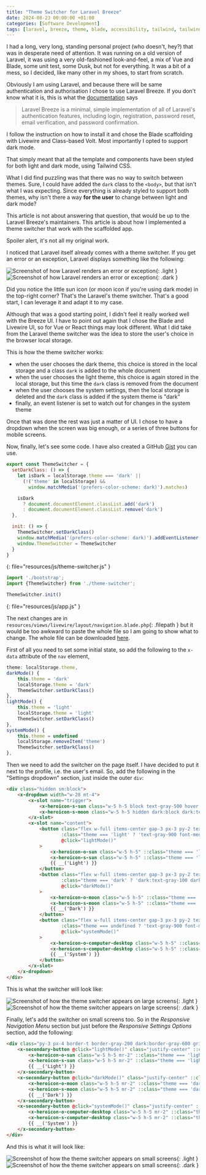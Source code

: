 ```yaml
---
title: "Theme Switcher for Laravel Breeze"
date: 2024-08-23 00:00:00 +01:00
categories: [Software Development]
tags: [laravel, breeze, theme, blade, accessibility, tailwind, tailwindcss]
---
```


I had a long, very long, standing personal project (who doesn't, hey?) that was in desperate need
of attention. It was running on a old version of Laravel, it was using a very old-fashioned look-and-feel,
a mix of Vue and Blade, some unit test, some Dusk, but not for everything. It was a bit of a mess, so I decided,
like many other in my shoes, to start from scratch.

Obviously I am using Laravel, and because there will be same authentication and authorisation I chose to use
Laravel Breeze. If you don't know what it is, this is what the [documentation](https://laravel.com/docs/11.x/starter-kits#laravel-breeze) says
> Laravel Breeze is a minimal, simple implementation of all of Laravel's authentication features, including login,
> registration, password reset, email verification, and password confirmation.

I follow the instruction on how to install it and chose the Blade scaffolding with Livewire and Class-based Volt.
Most importantly I opted to support dark mode. 

That simply meant that all the template and components have been styled for both light and dark mode, using Tailwind CSS.

What I did find puzzling was that there was no way to switch between themes. Sure, I could have added the `dark` class
to the `<body>`, but that isn't what I was expecting. Since everything is already styled to support both themes, why
isn't there a way **for the user** to change between light and dark mode?

This article is not about answering that question, that would be up to the Laravel Breeze's maintainers.
This article is about how I implemented a theme switcher that work with the scaffolded app.

Spoiler alert, it's not all my original work.

I noticed that Laravel itself already comes with a theme switcher. If you get an error or an exception, Laravel displays
something like the following:

![Screenshot of how Laravel renders an error or exception](assets/img/theme-switcher-laravel-breeze-blade/laravel-exception-screen-light.png){: .light }
![Screenshot of how Laravel renders an error or exception](assets/img/theme-switcher-laravel-breeze-blade/laravel-exception-screen-dark.png){: .dark }

Did you notice the little sun icon (or moon icon if you're using dark mode) in the top-right corner? That's the Laravel's
theme switcher. That's a good start, I can leverage it and adapt it to my case.

Although that was a good starting point, I didn't feel it really worked well with the Breeze UI. I have to point out
again that I chose the Blade and Livewire UI, so for Vue or React things may look different. What I did take from the
Laravel theme switcher was the idea to store the user's choice in the browser local storage.

This is how the theme switcher works:
- when the user chooses the dark theme, this choice is stored in the local storage and a class `dark` is added to the whole
document
- when the user chooses the light theme, this choice is again stored in the local storage, but this time the `dark` class
is removed from the document
- when the user chooses the system settings, then the local storage is deleted and the `dark` class is added if the
system theme is "dark"
- finally, an event listener is set to watch out for changes in the system theme

Once that was done the rest was just a matter of UI. I chose to have a dropdown when the screen was big enough, or
a series of three buttons for mobile screens.

Now, finally, let's see some code. I have also created a GitHub 
[Gist](https://gist.github.com/troccoli/f5b46db807faa05abeb5c25a1cc648a1)
you can use.

```js
export const ThemeSwitcher = {
  setDarkClass: () => {
    let isDark = localStorage.theme === 'dark' ||
      (!('theme' in localStorage) &&
        window.matchMedia('(prefers-color-scheme: dark)').matches)

    isDark
      ? document.documentElement.classList.add('dark')
      : document.documentElement.classList.remove('dark')
  },

  init: () => {
    ThemeSwitcher.setDarkClass()
    window.matchMedia('(prefers-color-scheme: dark)').addEventListener('change', ThemeSwitcher.setDarkClass)
    window.ThemeSwitcher = ThemeSwitcher
  }
}
```
{: file="resources/js/theme-switcher.js" }

```js
import './bootstrap';
import {ThemeSwitcher} from './theme-switcher';

ThemeSwitcher.init()
```
{: file="resources/js/app.js" }

The next changes are in `resources/views/livewire/layout/navigation.blade.php`{: .filepath } but it would be too awkward to paste the
whole file so I am going to show what to change. The whole file can be downloaded 
[here](https://gist.github.com/troccoli/f5b46db807faa05abeb5c25a1cc648a1#file-navigation-blade-php).

First of all you need to set some initial state, so add the following to the `x-data` attribute of the `nav` element,
```js
theme: localStorage.theme,
darkMode() {
    this.theme = 'dark'
    localStorage.theme = 'dark'
    ThemeSwitcher.setDarkClass()
},
lightMode() {
    this.theme = 'light'
    localStorage.theme = 'light'
    ThemeSwitcher.setDarkClass()
},
systemMode() {
    this.theme = undefined
    localStorage.removeItem('theme')
    ThemeSwitcher.setDarkClass()
},
```

Then we need to add the switcher on the page itself. I have decided to put it next to the profile, i.e. the user's
email. So, add the following in the "Settings dropdown" section, just inside the outer `div`:
```html
<div class="hidden sm:block">
    <x-dropdown width="w-28 mt-4">
        <x-slot name="trigger">
            <x-heroicon-s-sun class="w-5 h-5 block text-gray-500 hover:text-gray-700 dark:hidden"/>
            <x-heroicon-s-moon class="w-5 h-5 hidden dark:block dark:text-gray-400 dark:hover:text-gray-300"/>
        </x-slot>
        <x-slot name="content">
            <button class="flex w-full items-center gap-3 px-3 py-2 text-start text-sm leading-5 hover:bg-gray-100 dark:hover:bg-gray-800 focus:outline-none focus:bg-gray-100 dark:focus:bg-gray-800 transition duration-150 ease-in-out"
                    :class="theme === 'light' ? 'text-gray-900 font-medium' : 'text-gray-700 font-normal dark:text-gray-400 dark:font-normal'"
                    @click="lightMode()"
            >
                <x-heroicon-o-sun class="w-5 h-5" ::class="theme === 'light' ? 'hidden' : 'block'"/>
                <x-heroicon-s-sun class="w-5 h-5" ::class="theme === 'light' ? 'block' : 'hidden'"/>
                {{ __('Light') }}
            </button>
            <button class="flex w-full items-center gap-3 px-3 py-2 text-start text-sm leading-5 hover:bg-gray-100 dark:hover:bg-gray-800 focus:outline-none focus:bg-gray-100 dark:focus:bg-gray-800 transition duration-150 ease-in-out"
                    :class="theme === 'dark' ? 'dark:text-gray-100 dark:font-medium' : 'text-gray-700 font-normal dark:text-gray-400 dark:font-normal'"
                    @click="darkMode()"
            >
                <x-heroicon-o-moon class="w-5 h-5" ::class="theme === 'dark' ? 'hidden' : 'block'"/>
                <x-heroicon-s-moon class="w-5 h-5" ::class="theme === 'dark' ? 'block' : 'hidden'"/>
                {{ __('Dark') }}
            </button>
            <button class="flex w-full items-center gap-3 px-3 py-2 text-start text-sm leading-5 hover:bg-gray-100 dark:hover:bg-gray-800 focus:outline-none focus:bg-gray-100 dark:focus:bg-gray-800 transition duration-150 ease-in-out"
                    :class="theme === undefined ? 'text-gray-900 font-medium dark:text-gray-100 dark:font-medium' : 'text-gray-700 font-normal dark:text-gray-400 dark:font-normal'"
                    @click="systemMode()"
            >
                <x-heroicon-o-computer-desktop class="w-5 h-5" ::class="theme === undefined ? 'hidden' : 'block'"/>
                <x-heroicon-s-computer-desktop class="w-5 h-5" ::class="theme === undefined  ? 'block' : 'hidden'"/>
                {{ __('System') }}
            </button>
        </x-slot>
    </x-dropdown>
</div>
```
This is what the switcher will look like:

![Screenshot of how the theme switcher appears on large screens](assets/img/theme-switcher-laravel-breeze-blade/theme-switcher-on-large-screen-light.png){: .light }
![Screenshot of how the theme switcher appears on large screens](assets/img/theme-switcher-laravel-breeze-blade/theme-switcher-on-large-screen-dark.png){: .dark }

Finally, let's add the switcher on small screens too. So in the *Responsive Navigation Menu* section but just before
the *Responsive Settings Options* section, add the following:
```html
<div class="py-3 px-4 border-t border-gray-200 dark:border-gray-600 grid grid-cols-3 gap-3 sm:hidden">
    <x-secondary-button @click="lightMode()" class="justify-center" ::class="theme === 'light' ? 'border-gray-400' : ''">
        <x-heroicon-o-sun class="w-5 h-5 mr-2" ::class="theme === 'light' ? 'hidden' : 'block'"/>
        <x-heroicon-s-sun class="w-5 h-5 mr-2" ::class="theme === 'light' ? 'block' : 'hidden'"/>
        {{ __('Light') }}
    </x-secondary-button>
    <x-secondary-button @click="darkMode()" class="justify-center" ::class="theme === 'dark' ? 'dark:border-white' : ''">
        <x-heroicon-o-moon class="w-5 h-5 mr-2" ::class="theme === 'dark' ? 'hidden' : 'block'"/>
        <x-heroicon-s-moon class="w-5 h-5 mr-2" ::class="theme === 'dark' ? 'block' : 'hidden'"/>
        {{ __('Dark') }}
    </x-secondary-button>
    <x-secondary-button @click="systemMode()" class="justify-center" ::class="theme === undefined ? 'border-gray-400 dark:border-white' : ''">
        <x-heroicon-o-computer-desktop class="w-5 h-5 mr-2" ::class="theme === undefined ? 'hidden' : 'block'"/>
        <x-heroicon-s-computer-desktop class="w-5 h-5 mr-2" ::class="theme === undefined ? 'block' : 'hidden'"/>
        {{ __('System') }}
    </x-secondary-button>
</div>
```
 And this is what it will look like:

![Screenshot of how the theme switcher appears on small screens](assets/img/theme-switcher-laravel-breeze-blade/theme-switcher-on-small-screen-light.png){: .light }
![Screenshot of how the theme switcher appears on small screens](assets/img/theme-switcher-laravel-breeze-blade/theme-switcher-on-small-screen-dark.png){: .dark }
